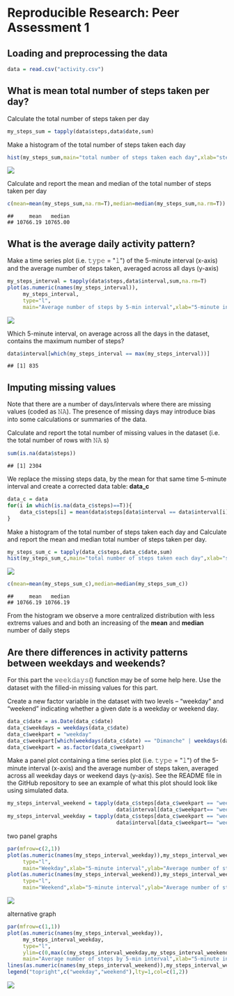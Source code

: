 # Reproducible Research: Peer Assessment 1


## Loading and preprocessing the data


```r
data = read.csv("activity.csv")
```

## What is mean total number of steps taken per day?

Calculate the total number of steps taken per day

```r
my_steps_sum = tapply(data$steps,data$date,sum)
```

Make a histogram of the total number of steps taken each day

```r
hist(my_steps_sum,main="total number of steps taken each day",xlab="steps")
```

![](PA1_template_files/figure-html/unnamed-chunk-3-1.png)

Calculate and report the mean and median of the total number of steps taken per day

```r
c(mean=mean(my_steps_sum,na.rm=T),median=median(my_steps_sum,na.rm=T))
```

```
##     mean   median 
## 10766.19 10765.00
```

## What is the average daily activity pattern?
Make a time series plot (i.e. 𝚝𝚢𝚙𝚎 = "𝚕") of the 5-minute interval (x-axis) and the average number of steps taken, averaged across all days (y-axis)


```r
my_steps_interval = tapply(data$steps,data$interval,sum,na.rm=T)
plot(as.numeric(names(my_steps_interval)),
     my_steps_interval,
     type="l",
     main="Average number of steps by 5-min interval",xlab="5-minute interval",ylab="Average number of steps")
```

![](PA1_template_files/figure-html/unnamed-chunk-5-1.png)



Which 5-minute interval, on average across all the days in the dataset, contains the maximum number of steps?

```r
data$interval[which(my_steps_interval == max(my_steps_interval))]
```

```
## [1] 835
```

## Imputing missing values

Note that there are a number of days/intervals where there are missing values (coded as 𝙽𝙰). The presence of missing days may introduce bias into some calculations or summaries of the data.

Calculate and report the total number of missing values in the dataset (i.e. the total number of rows with 𝙽𝙰
s)

```r
sum(is.na(data$steps))
```

```
## [1] 2304
```


We replace the missing steps data, by the mean for that same time 5-minute interval and create a corrected data table: **data_c**


```r
data_c = data
for(i in which(is.na(data_c$steps)==T)){
    data_c$steps[i] = mean(data$steps[data$interval == data$interval[i]],na.rm=T)
}
```

Make a histogram of the total number of steps taken each day and Calculate and report the mean and median total number of steps taken per day. 


```r
my_steps_sum_c = tapply(data_c$steps,data_c$date,sum)
hist(my_steps_sum_c,main="total number of steps taken each day",xlab="steps")
```

![](PA1_template_files/figure-html/unnamed-chunk-9-1.png)

```r
c(mean=mean(my_steps_sum_c),median=median(my_steps_sum_c))
```

```
##     mean   median 
## 10766.19 10766.19
```

From the histogram we observe a more centralized distribution with less extrems values and and both an increasing of the **mean** and **median** number of daily steps



## Are there differences in activity patterns between weekdays and weekends?

For this part the 𝚠𝚎𝚎𝚔𝚍𝚊𝚢𝚜() function may be of some help here. Use the dataset with the filled-in missing values for this part.

Create a new factor variable in the dataset with two levels – “weekday” and “weekend” indicating whether a given date is a weekday or weekend day.


```r
data_c$date = as.Date(data_c$date)
data_c$weekdays = weekdays(data_c$date)
data_c$weekpart = "weekday"
data_c$weekpart[which(weekdays(data_c$date) == "Dimanche" | weekdays(data_c$date) == "Samedi")] = "weekend"
data_c$weekpart = as.factor(data_c$weekpart)
```
Make a panel plot containing a time series plot (i.e. 𝚝𝚢𝚙𝚎 = "𝚕") of the 5-minute interval (x-axis) and the average number of steps taken, averaged across all weekday days or weekend days (y-axis). See the README file in the GitHub repository to see an example of what this plot should look like using simulated data.


```r
my_steps_interval_weekend = tapply(data_c$steps[data_c$weekpart == "weekend"],
                                   data$interval[data_c$weekpart== "weekend"],sum,na.rm=T)
my_steps_interval_weekday = tapply(data_c$steps[data_c$weekpart == "weekday"],
                                   data$interval[data_c$weekpart== "weekday"],sum,na.rm=T)
```
two panel graphs

```r
par(mfrow=c(2,1))
plot(as.numeric(names(my_steps_interval_weekday)),my_steps_interval_weekday,
     type="l",
     main="Weekday",xlab="5-minute interval",ylab="Average number of steps")
plot(as.numeric(names(my_steps_interval_weekend)),my_steps_interval_weekend,
     type="l",
     main="Weekend",xlab="5-minute interval",ylab="Average number of steps")
```

![](PA1_template_files/figure-html/unnamed-chunk-12-1.png)

alternative graph 


```r
par(mfrow=c(1,1))
plot(as.numeric(names(my_steps_interval_weekday)),
     my_steps_interval_weekday,
     type="l",
     ylim=c(0,max(c(my_steps_interval_weekday,my_steps_interval_weekend))),
     main="Average number of steps by 5-min interval",xlab="5-minute interval",ylab="Average number of steps")
lines(as.numeric(names(my_steps_interval_weekend)),my_steps_interval_weekend,col=2)
legend("topright",c("weekday","weekend"),lty=1,col=c(1,2))
```

![](PA1_template_files/figure-html/unnamed-chunk-13-1.png)





